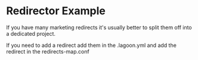 # Redirector Example
If you have many marketing redirects it's usually better to split them off into a dedicated project.

If you need to add a redirect add them in the .lagoon.yml and add the redirect in the redirects-map.conf

